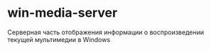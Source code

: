 # win-media-server

Серверная часть отображения информации о воспроизведении текущей мультимедии в Windows
